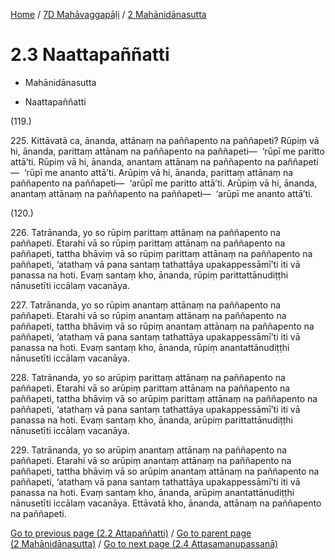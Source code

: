 
[Home](/) / [7D Mahāvaggapāḷi](...md) / [2 Mahānidānasutta](../7D/2.md)

# 2.3 Naattapaññatti

* Mahānidānasutta

* Naattapaññatti

(119.)

225\. Kittāvatā ca, ānanda, attānaṃ na paññapento na paññapeti? Rūpiṃ vā hi, ānanda, parittaṃ attānaṃ na paññapento na paññapeti—  ‘rūpī me paritto attā’ti. Rūpiṃ vā hi, ānanda, anantaṃ attānaṃ na paññapento na paññapeti—  ‘rūpī me ananto attā’ti. Arūpiṃ vā hi, ānanda, parittaṃ attānaṃ na paññapento na paññapeti—  ‘arūpī me paritto attā’ti. Arūpiṃ vā hi, ānanda, anantaṃ attānaṃ na paññapento na paññapeti—  ‘arūpī me ananto attā’ti.

(120.)

226\. Tatrānanda, yo so rūpiṃ parittaṃ attānaṃ na paññapento na paññapeti. Etarahi vā so rūpiṃ parittaṃ attānaṃ na paññapento na paññapeti, tattha bhāviṃ vā so rūpiṃ parittaṃ attānaṃ na paññapento na paññapeti, ‘atathaṃ vā pana santaṃ tathattāya upakappessāmī’ti iti vā panassa na hoti. Evaṃ santaṃ kho, ānanda, rūpiṃ parittattānudiṭṭhi nānusetīti iccālaṃ vacanāya.

227\. Tatrānanda, yo so rūpiṃ anantaṃ attānaṃ na paññapento na paññapeti. Etarahi vā so rūpiṃ anantaṃ attānaṃ na paññapento na paññapeti, tattha bhāviṃ vā so rūpiṃ anantaṃ attānaṃ na paññapento na paññapeti, ‘atathaṃ vā pana santaṃ tathattāya upakappessāmī’ti iti vā panassa na hoti. Evaṃ santaṃ kho, ānanda, rūpiṃ anantattānudiṭṭhi nānusetīti iccālaṃ vacanāya.

228\. Tatrānanda, yo so arūpiṃ parittaṃ attānaṃ na paññapento na paññapeti. Etarahi vā so arūpiṃ parittaṃ attānaṃ na paññapento na paññapeti, tattha bhāviṃ vā so arūpiṃ parittaṃ attānaṃ na paññapento na paññapeti, ‘atathaṃ vā pana santaṃ tathattāya upakappessāmī’ti iti vā panassa na hoti. Evaṃ santaṃ kho, ānanda, arūpiṃ parittattānudiṭṭhi nānusetīti iccālaṃ vacanāya.

229\. Tatrānanda, yo so arūpiṃ anantaṃ attānaṃ na paññapento na paññapeti. Etarahi vā so arūpiṃ anantaṃ attānaṃ na paññapento na paññapeti, tattha bhāviṃ vā so arūpiṃ anantaṃ attānaṃ na paññapento na paññapeti, ‘atathaṃ vā pana santaṃ tathattāya upakappessāmī’ti iti vā panassa na hoti. Evaṃ santaṃ kho, ānanda, arūpiṃ anantattānudiṭṭhi nānusetīti iccālaṃ vacanāya. Ettāvatā kho, ānanda, attānaṃ na paññapento na paññapeti.

[Go to previous page (2.2 Attapaññatti)](2.2.md) / [Go to parent page (2 Mahānidānasutta)](../7D/2.md) / [Go to next page (2.4 Attasamanupassanā)](2.4.md)


